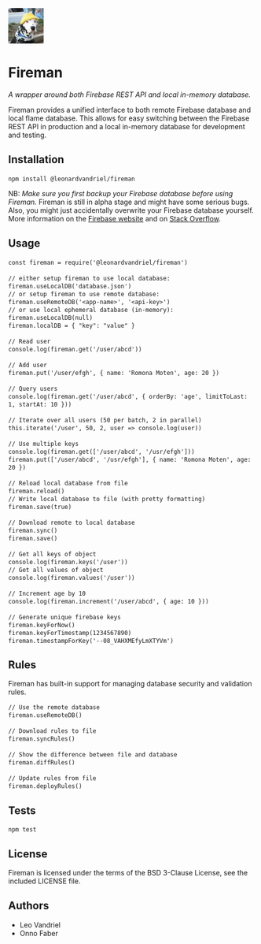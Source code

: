 <img src="icon.jpg" alt="Fireman Icon" width="72"/>


Fireman
=======

*A wrapper around both Firebase REST API and local in-memory database.*

Fireman provides a unified interface to both remote Firebase database and local flame database. This allows for easy switching between the Firebase REST API in production and a local in-memory database for development and testing.


## Installation

    npm install @leonardvandriel/fireman

NB: *Make sure you first backup your Firebase database before using Fireman.* Fireman is still in alpha stage and might have some serious bugs. Also, you might just accidentally overwrite your Firebase database yourself. More information on the [Firebase website](https://firebase.google.com/docs/database/ios/backups) and on [Stack Overflow](https://stackoverflow.com/questions/27910784/is-it-possible-to-backup-firebase-db).

## Usage

    const fireman = require('@leonardvandriel/fireman')

    // either setup fireman to use local database:
    fireman.useLocalDB('database.json')
    // or setup fireman to use remote database:
    fireman.useRemoteDB('<app-name>', '<api-key>')
    // or use local ephemeral database (in-memory):
    fireman.useLocalDB(null)
    fireman.localDB = { "key": "value" }

    // Read user
    console.log(fireman.get('/user/abcd'))

    // Add user
    fireman.put('/user/efgh', { name: 'Romona Moten', age: 20 })

    // Query users
    console.log(fireman.get('/user/abcd', { orderBy: 'age', limitToLast: 1, startAt: 10 }))

    // Iterate over all users (50 per batch, 2 in parallel)
    this.iterate('/user', 50, 2, user => console.log(user))

    // Use multiple keys
    console.log(fireman.get(['/user/abcd', '/usr/efgh']))
    fireman.put(['/user/abcd', '/usr/efgh'], { name: 'Romona Moten', age: 20 })

    // Reload local database from file
    fireman.reload()
    // Write local database to file (with pretty formatting)
    fireman.save(true)

    // Download remote to local database
    fireman.sync()
    fireman.save()

    // Get all keys of object
    console.log(fireman.keys('/user'))
    // Get all values of object
    console.log(fireman.values('/user'))

    // Increment age by 10
    console.log(fireman.increment('/user/abcd', { age: 10 }))

    // Generate unique firebase keys
    fireman.keyForNow()
    fireman.keyForTimestamp(1234567890)
    fireman.timestampForKey('--08_VAHXMEfyLmXTYVm')

## Rules

Fireman has built-in support for managing database security and validation rules.

    // Use the remote database
    fireman.useRemoteDB()

    // Download rules to file
    fireman.syncRules()

    // Show the difference between file and database
    fireman.diffRules()

    // Update rules from file
    fireman.deployRules()


## Tests

    npm test


## License

Fireman is licensed under the terms of the BSD 3-Clause License, see the included LICENSE file.


## Authors

- Leo Vandriel
- Onno Faber
